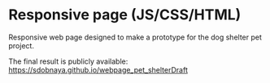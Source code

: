 # Responsive page (JS/CSS/HTML)

Responsive web page designed to make a prototype for the dog shelter pet project.

The final result is publicly available:
https://sdobnaya.github.io/webpage_pet_shelterDraft
